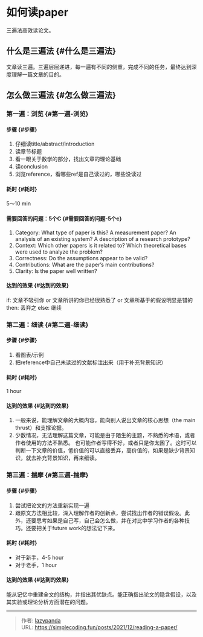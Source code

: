 # 如何读paper


三遍法高效读论文。


## 什么是三遍法 {#什么是三遍法}

文章读三遍。三遍层层递进，每一遍有不同的侧重，完成不同的任务，最终达到深度理解一篇文章的目的。


## 怎么做三遍法 {#怎么做三遍法}


### 第一遍：浏览 {#第一遍-浏览}


#### 步骤 {#步骤}

1.  仔细读title/abstract/introduction
2.  读章节标题
3.  看一眼关于数学的部分，找出文章的理论基础
4.  读conclusion
5.  浏览reference，看哪些ref是自己读过的，哪些没读过


#### 耗时 {#耗时}

5～10 min


#### 需要回答的问题：5个C {#需要回答的问题-5个c}

1.  Category: What type of paper is this? A measurement paper? An analysis of an existing system? A description of a research prototype?
2.  Context: Which other papers is it related to? Which theoretical bases were used to analyze the problem?
3.  Correctness: Do the assumptions appear to be valid?
4.  Contributions: What are the paper’s main contributions?
5.  Clarity: Is the paper well written?


#### 达到的效果 {#达到的效果}

if:
  文章不吸引你 or 文章所讲的你已经很熟悉了 or 文章所基于的假设明显是错的
then:
  丢弃之
else:
  继续


### 第二遍：细读 {#第二遍-细读}


#### 步骤 {#步骤}

1.  看图表/示例
2.  把reference中自己未读过的文献标注出来（用于补充背景知识）


#### 耗时 {#耗时}

1 hour


#### 达到的效果 {#达到的效果}

1.  一般来说，能理解文章的大概内容，能向别人说出文章的核心思想（the main thrust）和支撑论据。
2.  少数情况，无法理解这篇文章，可能是由于陌生的主题，不熟悉的术语，或者作者使用的方法不熟悉。 也可能作者写得不好，或者只是你太困了。这时可以判断一下文章的价值，低价值的可以直接丢弃，高价值的，如果是缺少背景知识，就去补充背景知识，再来细读。


### 第三遍：揣摩 {#第三遍-揣摩}


#### 步骤 {#步骤}

1.  尝试把论文的方法重新实现一遍
2.  跟原文方法相比较，深入理解作者的创新点，尝试找出作者的错误假设。此外，还要思考如果是自己写，自己会怎么做，并在对比中学习作者的各种技巧。还要把关于future work的想法记下来。


#### 耗时 {#耗时}

-   对于新手，4-5 hour
-   对于老手，1 hour


#### 达到的效果 {#达到的效果}

能从记忆中重建全文的结构，并指出其优缺点。能正确指出论文的隐含假设，以及其实验或理论分析方面潜在的问题。


---

> 作者: [lazypanda](https://github.com/wanghuibin0)  
> URL: https://simplecoding.fun/posts/2021/12/reading-a-paper/  

